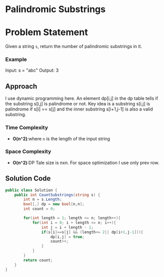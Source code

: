 # Palindromic Substrings

# Problem Statement
Given a string `s`, return the number of palindromic substrings in it.
### Example
Input: s = "abc" Output: 3
## Approach
I use dynamic programming here. An element dp[i,j] in the dp table tells if the substring s[i,j] is palindrome or not. Key idea is a substring s[i,j] is palindrome if s[i] == s[j] and the inner substring s[i+1,j-1] is also a valid substring.
### Time Complexity
- **O(n^2)**:where `n` is the length of the input string
### Space Complexity
- **O(n^2)**:DP Tale size is nxn. For space optimization I use only prev row.

## Solution Code
```C#
public class Solution {
    public int CountSubstrings(string s) {
        int n = s.Length;
        bool[,] dp = new bool[n,n];
        int count = 0;

        for(int length = 1; length <= n; length++){
            for(int i = 0; i + length <= n; i++){
                int j = i + length - 1;
                if(s[i]==s[j] && (length<= 2|| dp[i+1,j-1])){
                    dp[i,j] = true;
                    count++;
                }
            }
        }
        return count;
    }
}